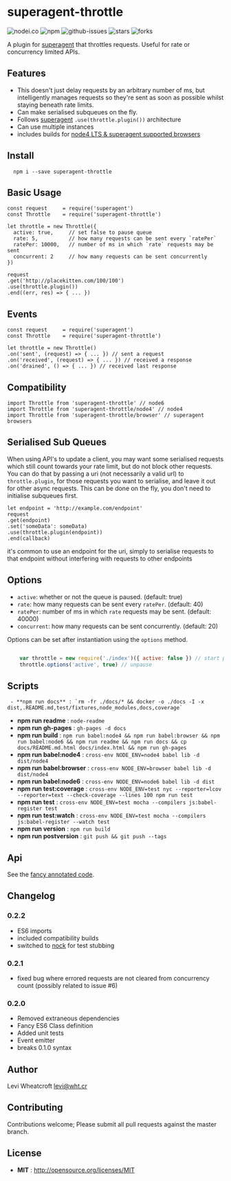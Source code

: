 # superagent-throttle

![nodei.co](https://nodei.co/npm/superagent-throttle.png?downloads=true&downloadRank=true&stars=true)
![npm](https://img.shields.io/npm/v/superagent-throttle.svg)
![github-issues](https://img.shields.io/github/issues/leviwheatcroft/superagent-throttle.svg)
![stars](https://img.shields.io/github/stars/leviwheatcroft/superagent-throttle.svg)
![forks](https://img.shields.io/github/forks/leviwheatcroft/superagent-throttle.svg)

A plugin for [superagent](https://github.com/visionmedia/superagent)
that throttles requests. Useful for rate or concurrency limited APIs.

## Features

 * This doesn't just delay requests by an arbitrary number of ms, but
   intelligently manages requests so they're sent as soon as possible whilst
   staying beneath rate limits.
 * Can make serialised subqueues on the fly.
 * Follows [superagent](https://github.com/visionmedia/superagent)
   `.use(throttle.plugin())` architecture
 * Can use multiple instances
 * includes builds for
   [node4 LTS & superagent supported browsers](#Compatibility)

## Install

```
  npm i --save superagent-throttle
```

## Basic Usage

    const request     = require('superagent')
    const Throttle    = require('superagent-throttle')

    let throttle = new Throttle({
      active: true,     // set false to pause queue
      rate: 5,          // how many requests can be sent every `ratePer`
      ratePer: 10000,   // number of ms in which `rate` requests may be sent
      concurrent: 2     // how many requests can be sent concurrently
    })

    request
    .get('http://placekitten.com/100/100')
    .use(throttle.plugin())
    .end((err, res) => { ... })

## Events

    const request     = require('superagent')
    const Throttle    = require('superagent-throttle')

    let throttle = new Throttle()
    .on('sent', (request) => { ... }) // sent a request
    .on('received', (request) => { ... }) // received a response
    .on('drained', () => { ... }) // received last response

## Compatibility

    import Throttle from 'superagent-throttle' // node6
    import Throttle from 'superagent-throttle/node4' // node4
    import Throttle from 'superagent-throttle/browser' // superagent browsers

## Serialised Sub Queues

When using API's to update a client, you may want some serialised requests which
still count towards your rate limit, but do not block other requests. You can
do that by passing a uri (not necessarily a valid url) to `throttle.plugin`, for
those requests you want to serialise, and leave it out for other async requests.
This can be done on the fly, you don't need to initialise subqueues first.

    let endpoint = 'http://example.com/endpoint'
    request
    .get(endpoint)
    .set('someData': someData)
    .use(throttle.plugin(endpoint))
    .end(callback)

it's common to use an endpoint for the uri, simply to serialise requests to that
endpoint without interfering with requests to other endpoints

## Options

 * `active`: whether or not the queue is paused. (default: true)
 * `rate`: how many requests can be sent every `ratePer`. (default: 40)
 * `ratePer`: number of ms in which `rate` requests may be sent. (default: 40000)
 * `concurrent`: how many requests can be sent concurrently. (default: 20)

Options can be set after instantiation using the `options` method.

```javascript

    var throttle = new require('./index')({ active: false }) // start paused
    throttle.options('active', true) // unpause

```

## Scripts

     - **npm run docs** : `rm -fr ./docs/* && docker -o ./docs -I -x dist,.README.md,test/fixtures,node_modules,docs,coverage`
 - **npm run readme** : `node-readme`
 - **npm run gh-pages** : `gh-pages -d docs`
 - **npm run build** : `npm run babel:node4 && npm run babel:browser && npm run babel:node6 && npm run readme && npm run docs && cp docs/README.md.html docs/index.html && npm run gh-pages`
 - **npm run babel:node4** : `cross-env NODE_ENV=node4 babel lib -d dist/node4`
 - **npm run babel:browser** : `cross-env NODE_ENV=browser babel lib -d dist/node4`
 - **npm run babel:node6** : `cross-env NODE_ENV=node6 babel lib -d dist`
 - **npm run test:coverage** : `cross-env NODE_ENV=test nyc --reporter=lcov --reporter=text --check-coverage --lines 100 npm run test`
 - **npm run test** : `cross-env NODE_ENV=test mocha --compilers js:babel-register test`
 - **npm run test:watch** : `cross-env NODE_ENV=test mocha --compilers js:babel-register --watch test`
 - **npm run version** : `npm run build`
 - **npm run postversion** : `git push && git push --tags`

## Api

See the [fancy annotated code](http://leviwheatcroft.github.io/superagent-throttle).

## Changelog

### 0.2.2

 * ES6 imports
 * included compatibility builds
 * switched to [nock](https://github.com/node-nock/nock) for test stubbing

### 0.2.1

 * fixed bug where errored requests are not cleared from concurrency count
   (possibly related to issue #6)

### 0.2.0

 * Removed extraneous dependencies
 * Fancy ES6 Class definition
 * Added unit tests
 * Event emitter
 * breaks 0.1.0 syntax

## Author

Levi Wheatcroft <levi@wht.cr>

## Contributing

Contributions welcome; Please submit all pull requests against the master
branch.

## License

 - **MIT** : http://opensource.org/licenses/MIT
